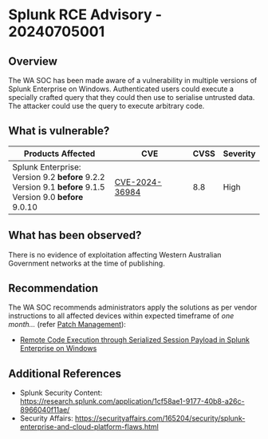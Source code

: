 # Splunk RCE Advisory - 20240705001 

## Overview

The WA SOC has been made aware of a vulnerability in multiple versions of Splunk Enterprise on Windows. Authenticated users could execute a specially crafted query that they could then use to serialise untrusted data. The attacker could use the query to execute arbitrary code.

## What is vulnerable?

| Products Affected | CVE                                                                                                                                       | CVSS          | Severity                                                         |
| ----------------- | ----------------------------------------------------------------------------------------------------------------------------------------- | ------------- | ---------------------------------------------------------------- |
| Splunk Enterprise: <br>Version 9.2 **before** 9.2.2<br> Version 9.1 **before** 9.1.5<br> Version 9.0 **before** 9.0.10| [CVE-2024-36984](https://nvd.nist.gov/vuln/detail/CVE-2024-36984)           | 8.8             | High   |


## What has been observed?

There is no evidence of exploitation affecting Western Australian Government networks at the time of publishing.

## Recommendation

The WA SOC recommends administrators apply the solutions as per vendor instructions to all affected devices within expected timeframe of *one month...* (refer [Patch Management](../guidelines/patch-management.md)):

- [Remote Code Execution through Serialized Session Payload in Splunk Enterprise on Windows
](https://advisory.splunk.com/advisories/SVD-2024-0704)

## Additional References

- Splunk Security Content: <https://research.splunk.com/application/1cf58ae1-9177-40b8-a26c-8966040f11ae/>
- Security Affairs: <https://securityaffairs.com/165204/security/splunk-enterprise-and-cloud-platform-flaws.html>
